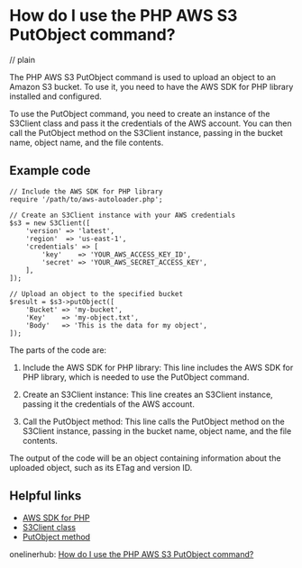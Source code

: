 # How do I use the PHP AWS S3 PutObject command?
// plain

The PHP AWS S3 PutObject command is used to upload an object to an Amazon S3 bucket. To use it, you need to have the AWS SDK for PHP library installed and configured.

To use the PutObject command, you need to create an instance of the S3Client class and pass it the credentials of the AWS account. You can then call the PutObject method on the S3Client instance, passing in the bucket name, object name, and the file contents.

## Example code

```
// Include the AWS SDK for PHP library
require '/path/to/aws-autoloader.php';

// Create an S3Client instance with your AWS credentials
$s3 = new S3Client([
    'version' => 'latest',
    'region'  => 'us-east-1',
    'credentials' => [
        'key'    => 'YOUR_AWS_ACCESS_KEY_ID',
        'secret' => 'YOUR_AWS_SECRET_ACCESS_KEY',
    ],
]);

// Upload an object to the specified bucket
$result = $s3->putObject([
    'Bucket' => 'my-bucket',
    'Key'    => 'my-object.txt',
    'Body'   => 'This is the data for my object',
]);
```

The parts of the code are:

1. Include the AWS SDK for PHP library: This line includes the AWS SDK for PHP library, which is needed to use the PutObject command.

2. Create an S3Client instance: This line creates an S3Client instance, passing it the credentials of the AWS account.

3. Call the PutObject method: This line calls the PutObject method on the S3Client instance, passing in the bucket name, object name, and the file contents.

The output of the code will be an object containing information about the uploaded object, such as its ETag and version ID.

## Helpful links

- [AWS SDK for PHP](https://docs.aws.amazon.com/sdk-for-php/v3/developer-guide/getting-started_installation.html)
- [S3Client class](https://docs.aws.amazon.com/aws-sdk-php/v3/api/class-Aws.S3.S3Client.html)
- [PutObject method](https://docs.aws.amazon.com/aws-sdk-php/v3/api/api-s3-2006-03-01.html#putobject)

onelinerhub: [How do I use the PHP AWS S3 PutObject command?](https://onelinerhub.com/php-aws/how-do-i-use-the-php-aws-s--putobject-command)